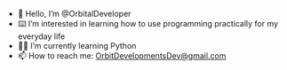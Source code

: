 - 👋 Hello, I’m @OrbitalDeveloper
- ⌨️ I’m interested in learning how to use programming practically for my everyday life
- 🧑‍💻 I’m currently learning Python 
- 📫 How to reach me: OrbitDevelopmentsDev@gmail.com

<!---
OrbitalDeveloper/OrbitalDeveloper is a ✨ special ✨ repository because its `README.md` (this file) appears on your GitHub profile.
You can click the Preview link to take a look at your changes.
--->
